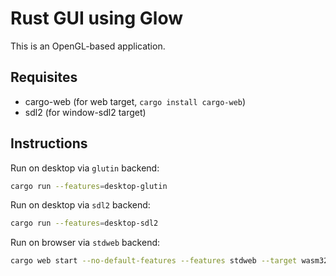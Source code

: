 # Rust GUI using Glow

This is an OpenGL-based application.

## Requisites

- cargo-web (for web target, `cargo install cargo-web`)
- sdl2 (for window-sdl2 target)

## Instructions

Run on desktop via `glutin` backend:

```sh
cargo run --features=desktop-glutin
```

Run on desktop via `sdl2` backend:

```sh
cargo run --features=desktop-sdl2
```

Run on browser via `stdweb` backend:

```sh
cargo web start --no-default-features --features stdweb --target wasm32-unknown-unknown
```
